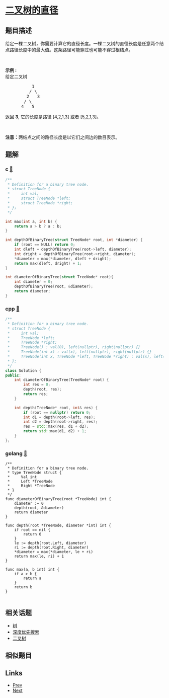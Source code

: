 
# [二叉树的直径](https://leetcode-cn.com/problems/diameter-of-binary-tree)

## 题目描述

<p>给定一棵二叉树，你需要计算它的直径长度。一棵二叉树的直径长度是任意两个结点路径长度中的最大值。这条路径可能穿过也可能不穿过根结点。</p>

<p>&nbsp;</p>

<p><strong>示例 :</strong><br>
给定二叉树</p>

<pre>          1
         / \
        2   3
       / \     
      4   5    
</pre>

<p>返回&nbsp;<strong>3</strong>, 它的长度是路径 [4,2,1,3] 或者&nbsp;[5,2,1,3]。</p>

<p>&nbsp;</p>

<p><strong>注意：</strong>两结点之间的路径长度是以它们之间边的数目表示。</p>


## 题解

### c [🔗](diameter-of-binary-tree.c) 
```c
/**
 * Definition for a binary tree node.
 * struct TreeNode {
 *     int val;
 *     struct TreeNode *left;
 *     struct TreeNode *right;
 * };
 */

int max(int a, int b) {
    return a > b ? a : b;
}

int depthOfBinaryTree(struct TreeNode* root, int *diameter) {
    if (root == NULL) return 0;
    int dleft = depthOfBinaryTree(root->left, diameter);
    int dright = depthOfBinaryTree(root->right, diameter);
    *diameter = max(*diameter, dleft + dright);
    return max(dleft, dright) + 1;
}

int diameterOfBinaryTree(struct TreeNode* root){
    int diameter = 0;
    depthOfBinaryTree(root, &diameter);
    return diameter;
}
```
### cpp [🔗](diameter-of-binary-tree.cpp) 
```cpp
/**
 * Definition for a binary tree node.
 * struct TreeNode {
 *     int val;
 *     TreeNode *left;
 *     TreeNode *right;
 *     TreeNode() : val(0), left(nullptr), right(nullptr) {}
 *     TreeNode(int x) : val(x), left(nullptr), right(nullptr) {}
 *     TreeNode(int x, TreeNode *left, TreeNode *right) : val(x), left(left), right(right) {}
 * };
 */
class Solution {
public:
    int diameterOfBinaryTree(TreeNode* root) {
        int res = 0;
        depth(root, res);
        return res;
    }

    int depth(TreeNode* root, int& res) {
        if (root == nullptr) return 0;
        int d1 = depth(root->left, res);
        int d2 = depth(root->right, res);
        res = std::max(res, d1 + d2);
        return std::max(d1, d2) + 1;
    }
};
```
### golang [🔗](diameter-of-binary-tree.go) 
```golang
/**
 * Definition for a binary tree node.
 * type TreeNode struct {
 *     Val int
 *     Left *TreeNode
 *     Right *TreeNode
 * }
 */
func diameterOfBinaryTree(root *TreeNode) int {
    diameter := 0
    depth(root, &diameter)
    return diameter
}

func depth(root *TreeNode, diameter *int) int {
    if root == nil {
        return 0
    }
    le := depth(root.Left, diameter)
    ri := depth(root.Right, diameter)
    *diameter = max(*diameter, le + ri)
    return max(le, ri) + 1
}

func max(a, b int) int {
    if a > b {
        return a
    }
    return b
}


```


## 相关话题

- [树](https://leetcode-cn.com/tag/tree) 
- [深度优先搜索](https://leetcode-cn.com/tag/depth-first-search) 
- [二叉树](https://leetcode-cn.com/tag/binary-tree) 


## 相似题目



## Links

- [Prev](../reverse-string-ii/README.md) 
- [Next](../number-of-provinces/README.md) 

